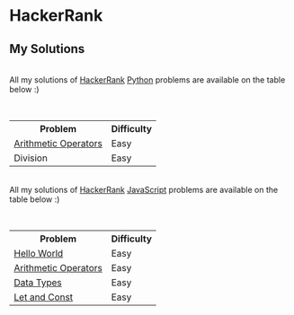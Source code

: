 # HackerRank

## My Solutions

<br />All my solutions of <a href="https://www.hackerrank.com/">HackerRank</a> <ins>Python</ins> problems are available on the table below :) 



<br /><table>
  <tr>
    <th>Problem</th>
    <th>Difficulty</th>
  </tr>
  <tr>
    <td><a href="https://github.com/xbeatzsec/HackerRank/edit/main/Arithmetic_Operators.py">Arithmetic Operators</a></td>
    <td>Easy</td>
  </tr>
  <tr>
    <td>Division</td>
    <td>Easy</td>
  </tr>
</table>

</body>

<br />All my solutions of <a href="https://www.hackerrank.com/">HackerRank</a> <ins>JavaScript</ins> problems are available on the table below :) 

<br /><table>
  <tr>
    <th>Problem</th>
    <th>Difficulty</th>
  </tr>
  <tr>
    <td><a href="https://github.com/xbeatzsec/HackerRank/edit/main/Hello_world.js">Hello World</a></td>
    <td>Easy</td>
  </tr>
  <tr>
    <td><a href="https://github.com/xbeatzsec/HackerRank/edit/main/Arithmetic_Operators.js">Arithmetic Operators</a></td>
    <td>Easy</td>
  </tr>
    <tr>
    <td><a href="https://github.com/xbeatzsec/HackerRank/edit/main/Data_Types.js">Data Types</a></td>
    <td>Easy</td>
  </tr>
    </tr>
    <tr>
    <td><a href="https://github.com/xbeatzsec/HackerRank/edit/main/Let_and_Const.js">Let and Const</a></td>
    <td>Easy</td>
  </tr>
</table>

</body>
